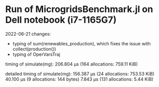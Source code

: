 # Run of MicrogridsBenchmark.jl on Dell notebook (i7-1165G7)

2022-06-21 changes: 
* typing of sum(renewables_production), which fixes the issue with collect(production())
* typing of OperVarsTraj

timing of simulate(mg):  206.804 μs (164 allocations: 759.11 KiB)

detailed timing of simulate(mg):
  156.387 μs (24 allocations: 753.53 KiB)
  40.100 μs (9 allocations: 144 bytes)
  7.843 μs (131 allocations: 5.44 KiB)
